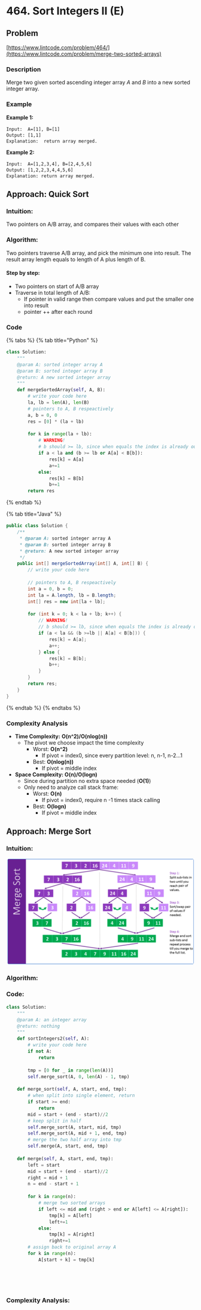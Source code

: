 # 464. Sort Integers II \(E\)

## Problem

[https://www.lintcode.com/problem/464/](https://www.lintcode.com/problem/merge-two-sorted-arrays)

### Description 

Merge two given sorted ascending integer array _A_ and _B_ into a new sorted integer array.

### Example

**Example 1:**

```text
Input:  A=[1], B=[1]
Output: [1,1]	
Explanation:  return array merged.
```

**Example 2:**

```text
Input:  A=[1,2,3,4], B=[2,4,5,6]
Output: [1,2,2,3,4,4,5,6]	
Explanation: return array merged.
```

## Approach: Quick Sort

### Intuition:

Two pointers on A/B array, and compares their values with each other 

### Algorithm: 

Two pointers traverse A/B array, and pick the minimum one into result. The result array length equals to length of A plus length of B. 

#### Step by step: 

* Two pointers on start of A/B array
* Traverse in total length of A/B: 
  * If pointer in valid range then compare values and put the smaller one into result
  * pointer ++ after each round

### Code

{% tabs %}
{% tab title="Python" %}
```python
class Solution:
    """
    @param A: sorted integer array A
    @param B: sorted integer array B
    @return: A new sorted integer array
    """
    def mergeSortedArray(self, A, B):
        # write your code here
        la, lb = len(A), len(B)
        # pointers to A, B respeactively
        a, b = 0, 0
        res = [0] * (la + lb)
        
        for k in range(la + lb):
            # WARNING!
            # b should >= lb, since when equals the index is already out of range
            if a < la and (b >= lb or A[a] < B[b]):
                res[k] = A[a]
                a+=1
            else:
                res[k] = B[b]
                b+=1
        return res
```
{% endtab %}

{% tab title="Java" %}
```java
public class Solution {
    /**
     * @param A: sorted integer array A
     * @param B: sorted integer array B
     * @return: A new sorted integer array
     */
    public int[] mergeSortedArray(int[] A, int[] B) {
        // write your code here
        
        // pointers to A, B respeactively
        int a = 0, b = 0;
        int la = A.length, lb = B.length;
        int[] res = new int[la + lb];

        for (int k = 0; k < la + lb; k++) {
            // WARNING!
            // b should >= lb, since when equals the index is already out of range
            if (a < la && (b >=lb || A[a] < B[b])) {
                res[k] = A[a];
                a++;
            } else {
                res[k] = B[b];
                b++;
            }
        }
        return res;
    }
}
```
{% endtab %}
{% endtabs %}

### Complexity Analysis

* **Time Complexity:** **O\(n^2\)/O\(nlog\(n\)\)**
  * The pivot we choose impact the time complexity
    * Worst: **O\(n^2\)**
      * If pivot = index0, since every partition level: n, n-1, n-2...1
    * Best: **O\(nlog\(n\)\)**
      * If pivot = middle index
* **Space Complexity: O\(n\)/O\(logn\)**
  * Since during partition no extra space needed \(**O\(1\)**\)
  * Only need to analyze call stack frame:
    * Worst: **O\(n\)**
      * If pivot = index0, require n -1 times stack calling
    * Best: **O\(logn\)**
      * If pivot = middle index

## Approach: Merge Sort

### Intuition: 



![](../../../.gitbook/assets/screen-shot-2021-02-27-at-8.05.49-pm.png)



### Algorithm: 

### Code:

```python
class Solution:
    """
    @param A: an integer array
    @return: nothing
    """
    def sortIntegers2(self, A):
        # write your code here
        if not A: 
            return
        
        tmp = [0 for _ in range(len(A))]
        self.merge_sort(A, 0, len(A) - 1, tmp)
    
    def merge_sort(self, A, start, end, tmp):
        # when split into single element, return 
        if start >= end:
            return 
        mid = start + (end - start)//2
        # keep split in half
        self.merge_sort(A, start, mid, tmp)
        self.merge_sort(A, mid + 1, end, tmp)
        # merge the two half array into tmp
        self.merge(A, start, end, tmp)
    
    def merge(self, A, start, end, tmp):
        left = start
        mid = start + (end - start)//2
        right = mid + 1
        n = end - start + 1
        
        for k in range(n):
            # merge two sorted arrays
            if left <= mid and (right > end or A[left] <= A[right]):
                tmp[k] = A[left]
                left+=1
            else:
                tmp[k] = A[right]
                right+=1
        # assign back to original array A
        for k in range(n):
            A[start + k] = tmp[k]
        

        
   
```

### Complexity Analysis: 


